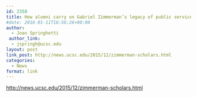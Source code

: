 ```yaml
---
id: 2358
title: How alumni carry on Gabriel Zimmerman’s legacy of public service
#date: 2016-01-11T16:56:26+00:00
author:
  - Joan Springhetti
 author_link:
  - jspringh@ucsc.edu
layout: post
link_post: http://news.ucsc.edu/2015/12/zimmerman-scholars.html
categories:
  - News
format: link
---
```

http://news.ucsc.edu/2015/12/zimmerman-scholars.html